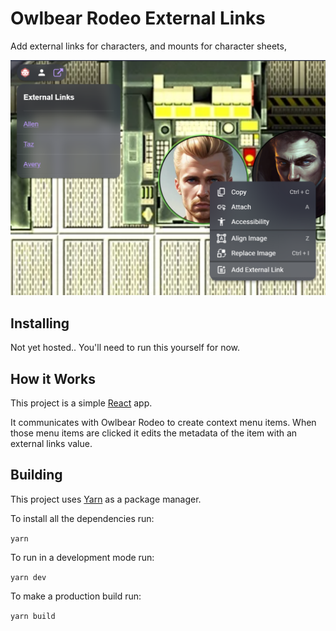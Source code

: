 # Owlbear Rodeo External Links

Add external links for characters, and mounts for character sheets, 

![Example](/docs/example.png)

## Installing

Not yet hosted.. You'll need to run this yourself for now.


## How it Works

This project is a simple [React](https://reactjs.org/) app.

It communicates with Owlbear Rodeo to create context menu items. When those menu items are clicked it edits the metadata of the item with an external links value.

## Building

This project uses [Yarn](https://yarnpkg.com/) as a package manager.

To install all the dependencies run:

`yarn`

To run in a development mode run:

`yarn dev`

To make a production build run:

`yarn build`
